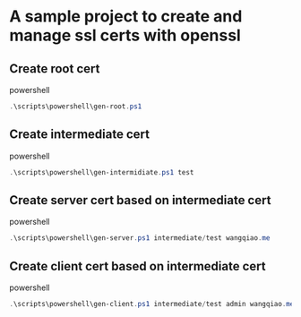 # A sample project to create and manage ssl certs with openssl

## Create root cert

powershell

```powershell
.\scripts\powershell\gen-root.ps1
```

## Create intermediate cert

powershell
```powershell
.\scripts\powershell\gen-intermidiate.ps1 test
```

## Create server cert based on intermediate cert

powershell
```powershell
.\scripts\powershell\gen-server.ps1 intermediate/test wangqiao.me
```


## Create client cert based on intermediate cert

powershell
```powershell
.\scripts\powershell\gen-client.ps1 intermediate/test admin wangqiao.me
```